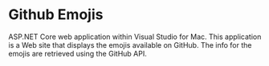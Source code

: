 # Github Emojis

ASP.NET Core web application within Visual Studio for Mac. This application is a Web site that displays the emojis available on GitHub. The info for the emojis are retrieved using the GitHub API.
